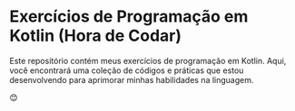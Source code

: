 
# Exercícios de Programação em Kotlin (Hora de Codar)

Este repositório contém meus exercícios de programação em Kotlin. Aqui, você encontrará uma coleção de códigos e práticas que estou desenvolvendo para aprimorar minhas habilidades na linguagem.

😊
